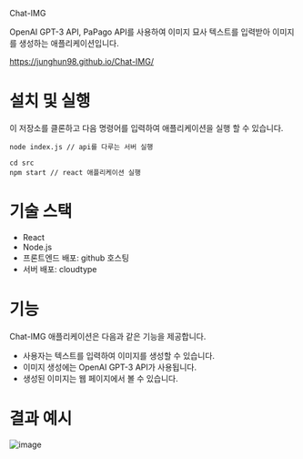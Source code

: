 Chat-IMG

OpenAI GPT-3 API, PaPago API를 사용하여 이미지 묘사 텍스트를 입력받아 이미지를 생성하는 애플리케이션입니다.

https://junghun98.github.io/Chat-IMG/

# 설치 및 실행
이 저장소를 클론하고 다음 명령어를 입력하여 애플리케이션을 실행 할 수 있습니다.
```
node index.js // api를 다루는 서버 실행
```

```
cd src
npm start // react 애플리케이션 실행
```

# 기술 스택
- React
- Node.js
- 프론트엔드 배포: github 호스팅
- 서버 배포: cloudtype

# 기능
Chat-IMG 애플리케이션은 다음과 같은 기능을 제공합니다.

- 사용자는 텍스트를 입력하여 이미지를 생성할 수 있습니다.
- 이미지 생성에는 OpenAI GPT-3 API가 사용됩니다.
- 생성된 이미지는 웹 페이지에서 볼 수 있습니다.

# 결과 예시
![image](https://user-images.githubusercontent.com/97653343/229962639-faf1c476-8f86-4a48-aa52-00d951a792a7.png)
